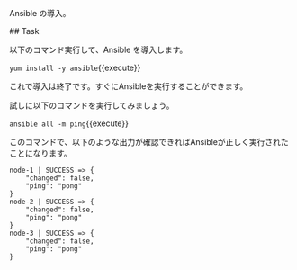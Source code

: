 Ansible の導入。

## Task

以下のコマンド実行して、Ansible を導入します。

`yum install -y ansible`{{execute}}

これで導入は終了です。すぐにAnsibleを実行することができます。

試しに以下のコマンドを実行してみましょう。

`ansible all -m ping`{{execute}}

このコマンドで、以下のような出力が確認できればAnsibleが正しく実行されたことになります。

```
node-1 | SUCCESS => {
    "changed": false,
    "ping": "pong"
}
node-2 | SUCCESS => {
    "changed": false,
    "ping": "pong"
}
node-3 | SUCCESS => {
    "changed": false,
    "ping": "pong"
}
```
